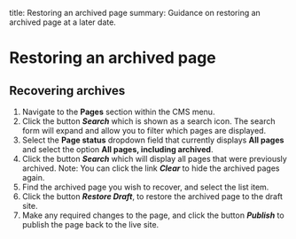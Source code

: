 title: Restoring an archived page
summary: Guidance on restoring an archived page at a later date.

# Restoring an archived page

## Recovering archives

1. Navigate to the **Pages** section within the CMS menu.
2. Click the button ***Search*** which is shown as a search icon. The search form will expand and allow you to filter which pages are displayed.
3. Select the **Page status** dropdown field that currently displays **All pages** and select the option **All pages, including archived**.
4. Click the button ***Search*** which will display all pages that were previously archived. Note: You can click the link ***Clear*** to hide the archived pages again.
5. Find the archived page you wish to recover, and select the list item.
6. Click the button ***Restore Draft***, to restore the archived page to the draft site.
7. Make any required changes to the page, and click the button ***Publish*** to publish the page back to the live site.
